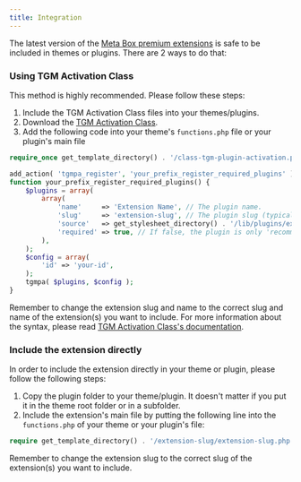 ```yaml
---
title: Integration
---
```


The latest version of the [Meta Box premium extensions](https://metabox.io/plugins/) is safe to be included in themes or plugins. There are 2 ways to do that:

### Using TGM Activation Class

This method is highly recommended. Please follow these steps:

1. Include the TGM Activation Class files into your themes/plugins.
1. Download the [TGM Activation Class](https://tgmpluginactivation.com/).
1. Add the following code into your theme's `functions.php` file or your plugin's main file

```php
require_once get_template_directory() . '/class-tgm-plugin-activation.php'; // Path to TGM Plugin Activation class.

add_action( 'tgmpa_register', 'your_prefix_register_required_plugins' );
function your_prefix_register_required_plugins() {
	$plugins = array(
		array(
			'name'     => 'Extension Name', // The plugin name.
			'slug'     => 'extension-slug', // The plugin slug (typically the folder name).
			'source'   => get_stylesheet_directory() . '/lib/plugins/extension.zip', // The plugin source.
			'required' => true, // If false, the plugin is only 'recommended' instead of required.
		),
	);
	$config = array(
		'id' => 'your-id',
	);
	tgmpa( $plugins, $config );
}
```

Remember to change the extension slug and name to the correct slug and name of the extension(s) you want to include. For more information about the syntax, please read [TGM Activation Class's documentation](https://tgmpluginactivation.com/configuration/).

### Include the extension directly

In order to include the extension directly in your theme or plugin, please follow the following steps:

1. Copy the plugin folder to your theme/plugin. It doesn't matter if you put it in the theme root folder or in a subfolder.
1. Include the extension's main file by putting the following line into the `functions.php` of your theme or your plugin's file:

```php
require get_template_directory() . '/extension-slug/extension-slug.php'; // Path to the extension's main file
```

Remember to change the extension slug to the correct slug of the extension(s) you want to include.